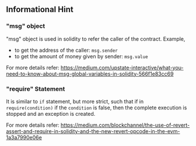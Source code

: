 ## Informational Hint

### "msg" object

"msg" object is used in solidity to refer the caller of the contract. Example,

- to get the address of the caller: `msg.sender`
- to get the amount of money given by sender: `msg.value`

For more details refer: https://medium.com/upstate-interactive/what-you-need-to-know-about-msg-global-variables-in-solidity-566f1e83cc69

### "require" Statement

It is similar to `if` statement, but more strict, such that if in `require(condition)` if the `condition` is false, then the complete execution is stopped and an exception is created.

For more details refer: https://medium.com/blockchannel/the-use-of-revert-assert-and-require-in-solidity-and-the-new-revert-opcode-in-the-evm-1a3a7990e06e
